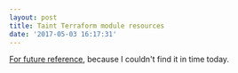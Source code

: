```yaml
---
layout: post
title: Taint Terraform module resources
date: '2017-05-03 16:17:31'
---
```


[For future reference](https://www.terraform.io/docs/modules/usage.html#tainting-resources-within-a-module), because I couldn't find it in time today.